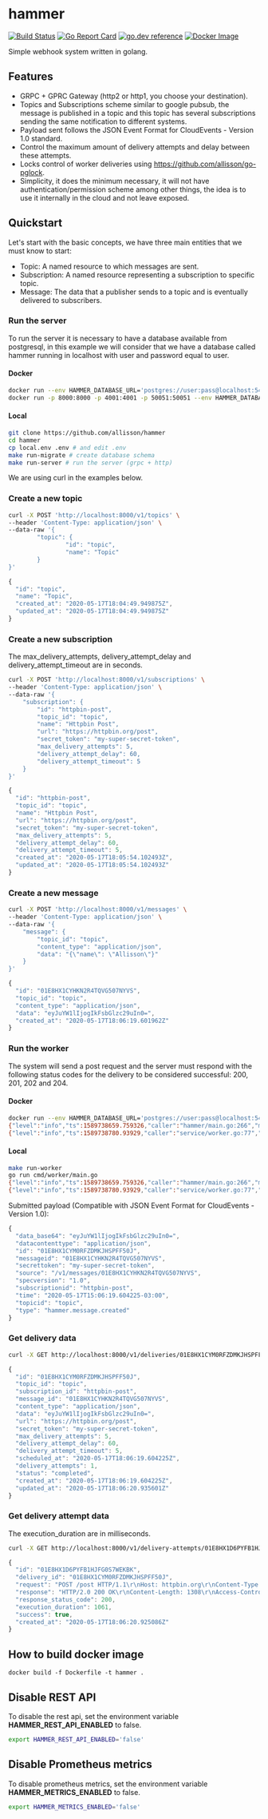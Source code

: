 # hammer
[![Build Status](https://github.com/allisson/hammer/workflows/tests/badge.svg)](https://github.com/allisson/hammer/actions)
[![Go Report Card](https://goreportcard.com/badge/github.com/allisson/hammer)](https://goreportcard.com/report/github.com/allisson/hammer)
[![go.dev reference](https://img.shields.io/badge/go.dev-reference-007d9c?logo=go&logoColor=white&style=flat-square)](https://pkg.go.dev/github.com/allisson/hammer)
[![Docker Image](https://img.shields.io/docker/cloud/build/allisson/hammer)](https://hub.docker.com/r/allisson/hammer)

Simple webhook system written in golang.

## Features

- GRPC + GPRC Gateway (http2 or http1, you choose your destination).
- Topics and Subscriptions scheme similar to google pubsub, the message is published in a topic and this topic has several subscriptions sending the same notification to different systems.
- Payload sent follows the JSON Event Format for CloudEvents - Version 1.0 standard.
- Control the maximum amount of delivery attempts and delay between these attempts.
- Locks control of worker deliveries using https://github.com/allisson/go-pglock.
- Simplicity, it does the minimum necessary, it will not have authentication/permission scheme among other things, the idea is to use it internally in the cloud and not leave exposed.

## Quickstart

Let's start with the basic concepts, we have three main entities that we must know to start:

- Topic: A named resource to which messages are sent.
- Subscription: A named resource representing a subscription to specific topic.
- Message: The data that a publisher sends to a topic and is eventually delivered to subscribers.

### Run the server

To run the server it is necessary to have a database available from postgresql, in this example we will consider that we have a database called hammer running in localhost with user and password equal to user.

#### Docker

```bash
docker run --env HAMMER_DATABASE_URL='postgres://user:pass@localhost:5432/hammer?sslmode=disable' allisson/hammer migrate # run database migrations
docker run -p 8000:8000 -p 4001:4001 -p 50051:50051 --env HAMMER_DATABASE_URL='postgres://user:pass@localhost:5432/hammer?sslmode=disable' allisson/hammer server # run grpc/http/metrics server
```

#### Local

```bash
git clone https://github.com/allisson/hammer
cd hammer
cp local.env .env # and edit .env
make run-migrate # create database schema
make run-server # run the server (grpc + http)
```

We are using curl in the examples below.

### Create a new topic

```bash
curl -X POST 'http://localhost:8000/v1/topics' \
--header 'Content-Type: application/json' \
--data-raw '{
        "topic": {
                "id": "topic",
                "name": "Topic"
        }
}'
```

```javascript
{
  "id": "topic",
  "name": "Topic",
  "created_at": "2020-05-17T18:04:49.949875Z",
  "updated_at": "2020-05-17T18:04:49.949875Z"
}
```

### Create a new subscription

The max_delivery_attempts, delivery_attempt_delay and delivery_attempt_timeout are in seconds.

```bash
curl -X POST 'http://localhost:8000/v1/subscriptions' \
--header 'Content-Type: application/json' \
--data-raw '{
	"subscription": {
		"id": "httpbin-post",
		"topic_id": "topic",
		"name": "Httpbin Post",
		"url": "https://httpbin.org/post",
		"secret_token": "my-super-secret-token",
		"max_delivery_attempts": 5,
		"delivery_attempt_delay": 60,
		"delivery_attempt_timeout": 5
	}
}'
```

```javascript
{
  "id": "httpbin-post",
  "topic_id": "topic",
  "name": "Httpbin Post",
  "url": "https://httpbin.org/post",
  "secret_token": "my-super-secret-token",
  "max_delivery_attempts": 5,
  "delivery_attempt_delay": 60,
  "delivery_attempt_timeout": 5,
  "created_at": "2020-05-17T18:05:54.102493Z",
  "updated_at": "2020-05-17T18:05:54.102493Z"
}
```

### Create a new message

```bash
curl -X POST 'http://localhost:8000/v1/messages' \
--header 'Content-Type: application/json' \
--data-raw '{
	"message": {
		"topic_id": "topic",
		"content_type": "application/json",
		"data": "{\"name\": \"Allisson\"}"
	}
}'
```

```javascript
{
  "id": "01E8HX1CYHKN2R4TQVG507NYVS",
  "topic_id": "topic",
  "content_type": "application/json",
  "data": "eyJuYW1lIjogIkFsbGlzc29uIn0=",
  "created_at": "2020-05-17T18:06:19.601962Z"
}
```

###  Run the worker

The system will send a post request and the server must respond with the following status codes for the delivery to be considered successful: 200, 201, 202 and 204.

#### Docker

```bash
docker run --env HAMMER_DATABASE_URL='postgres://user:pass@localhost:5432/hammer?sslmode=disable' allisson/hammer worker
{"level":"info","ts":1589738659.759326,"caller":"hammer/main.go:266","msg":"worker-started"}
{"level":"info","ts":1589738780.93929,"caller":"service/worker.go:77","msg":"delivery-made","delivery_id":"01E8HX1CYM0RFZDMKJHSPFF50J","delivery_attempt_id":"01E8HX1D6PYFB1HJFG0S7WEKBK","response_status_code":200,"execution_duration":1061}
```

#### Local

```bash
make run-worker
go run cmd/worker/main.go
{"level":"info","ts":1589738659.759326,"caller":"hammer/main.go:266","msg":"worker-started"}
{"level":"info","ts":1589738780.93929,"caller":"service/worker.go:77","msg":"delivery-made","delivery_id":"01E8HX1CYM0RFZDMKJHSPFF50J","delivery_attempt_id":"01E8HX1D6PYFB1HJFG0S7WEKBK","response_status_code":200,"execution_duration":1061}
```

Submitted payload (Compatible with JSON Event Format for CloudEvents - Version 1.0):

```javascript
{
  "data_base64": "eyJuYW1lIjogIkFsbGlzc29uIn0=",
  "datacontenttype": "application/json",
  "id": "01E8HX1CYM0RFZDMKJHSPFF50J",
  "messageid": "01E8HX1CYHKN2R4TQVG507NYVS",
  "secrettoken": "my-super-secret-token",
  "source": "/v1/messages/01E8HX1CYHKN2R4TQVG507NYVS",
  "specversion": "1.0",
  "subscriptionid": "httpbin-post",
  "time": "2020-05-17T15:06:19.604225-03:00",
  "topicid": "topic",
  "type": "hammer.message.created"
}
```

### Get delivery data

```bash
curl -X GET http://localhost:8000/v1/deliveries/01E8HX1CYM0RFZDMKJHSPFF50J
```

```javascript
{
  "id": "01E8HX1CYM0RFZDMKJHSPFF50J",
  "topic_id": "topic",
  "subscription_id": "httpbin-post",
  "message_id": "01E8HX1CYHKN2R4TQVG507NYVS",
  "content_type": "application/json",
  "data": "eyJuYW1lIjogIkFsbGlzc29uIn0=",
  "url": "https://httpbin.org/post",
  "secret_token": "my-super-secret-token",
  "max_delivery_attempts": 5,
  "delivery_attempt_delay": 60,
  "delivery_attempt_timeout": 5,
  "scheduled_at": "2020-05-17T18:06:19.604225Z",
  "delivery_attempts": 1,
  "status": "completed",
  "created_at": "2020-05-17T18:06:19.604225Z",
  "updated_at": "2020-05-17T18:06:20.935601Z"
}
```

### Get delivery attempt data

The execution_duration are in milliseconds.

```bash
curl -X GET http://localhost:8000/v1/delivery-attempts/01E8HX1D6PYFB1HJFG0S7WEKBK
```

```javascript
{
  "id": "01E8HX1D6PYFB1HJFG0S7WEKBK",
  "delivery_id": "01E8HX1CYM0RFZDMKJHSPFF50J",
  "request": "POST /post HTTP/1.1\r\nHost: httpbin.org\r\nContent-Type: application/json\r\n\r\n{\"specversion\":\"1.0\",\"type\":\"hammer.message.created\",\"source\":\"/v1/messages/01E8HX1CYHKN2R4TQVG507NYVS\",\"id\":\"01E8HX1CYM0RFZDMKJHSPFF50J\",\"time\":\"2020-05-17T15:06:19.604225-03:00\",\"secrettoken\":\"my-super-secret-token\",\"messageid\":\"01E8HX1CYHKN2R4TQVG507NYVS\",\"subscriptionid\":\"httpbin-post\",\"topicid\":\"topic\",\"datacontenttype\":\"application/json\",\"data_base64\":\"eyJuYW1lIjogIkFsbGlzc29uIn0=\"}",
  "response": "HTTP/2.0 200 OK\r\nContent-Length: 1308\r\nAccess-Control-Allow-Credentials: true\r\nAccess-Control-Allow-Origin: *\r\nContent-Type: application/json\r\nDate: Sun, 17 May 2020 18:06:20 GMT\r\nServer: gunicorn/19.9.0\r\n\r\n{\n  \"args\": {}, \n  \"data\": \"{\\\"specversion\\\":\\\"1.0\\\",\\\"type\\\":\\\"hammer.message.created\\\",\\\"source\\\":\\\"/v1/messages/01E8HX1CYHKN2R4TQVG507NYVS\\\",\\\"id\\\":\\\"01E8HX1CYM0RFZDMKJHSPFF50J\\\",\\\"time\\\":\\\"2020-05-17T15:06:19.604225-03:00\\\",\\\"secrettoken\\\":\\\"my-super-secret-token\\\",\\\"messageid\\\":\\\"01E8HX1CYHKN2R4TQVG507NYVS\\\",\\\"subscriptionid\\\":\\\"httpbin-post\\\",\\\"topicid\\\":\\\"topic\\\",\\\"datacontenttype\\\":\\\"application/json\\\",\\\"data_base64\\\":\\\"eyJuYW1lIjogIkFsbGlzc29uIn0=\\\"}\", \n  \"files\": {}, \n  \"form\": {}, \n  \"headers\": {\n    \"Accept-Encoding\": \"gzip\", \n    \"Content-Length\": \"391\", \n    \"Content-Type\": \"application/json\", \n    \"Host\": \"httpbin.org\", \n    \"User-Agent\": \"Go-http-client/2.0\", \n    \"X-Amzn-Trace-Id\": \"Root=1-5ec17d1c-2614cd69fd899c64176e4e01\"\n  }, \n  \"json\": {\n    \"data_base64\": \"eyJuYW1lIjogIkFsbGlzc29uIn0=\", \n    \"datacontenttype\": \"application/json\", \n    \"id\": \"01E8HX1CYM0RFZDMKJHSPFF50J\", \n    \"messageid\": \"01E8HX1CYHKN2R4TQVG507NYVS\", \n    \"secrettoken\": \"my-super-secret-token\", \n    \"source\": \"/v1/messages/01E8HX1CYHKN2R4TQVG507NYVS\", \n    \"specversion\": \"1.0\", \n    \"subscriptionid\": \"httpbin-post\", \n    \"time\": \"2020-05-17T15:06:19.604225-03:00\", \n    \"topicid\": \"topic\", \n    \"type\": \"hammer.message.created\"\n  }, \n  \"origin\": \"177.37.153.46\", \n  \"url\": \"https://httpbin.org/post\"\n}\n",
  "response_status_code": 200,
  "execution_duration": 1061,
  "success": true,
  "created_at": "2020-05-17T18:06:20.925086Z"
}
```

## How to build docker image

```
docker build -f Dockerfile -t hammer .
```

## Disable REST API

To disable the rest api, set the environment variable **HAMMER_REST_API_ENABLED** to false.

```bash
export HAMMER_REST_API_ENABLED='false'
```

## Disable Prometheus metrics

To disable prometheus metrics, set the environment variable **HAMMER_METRICS_ENABLED** to false.

```bash
export HAMMER_METRICS_ENABLED='false'
```
